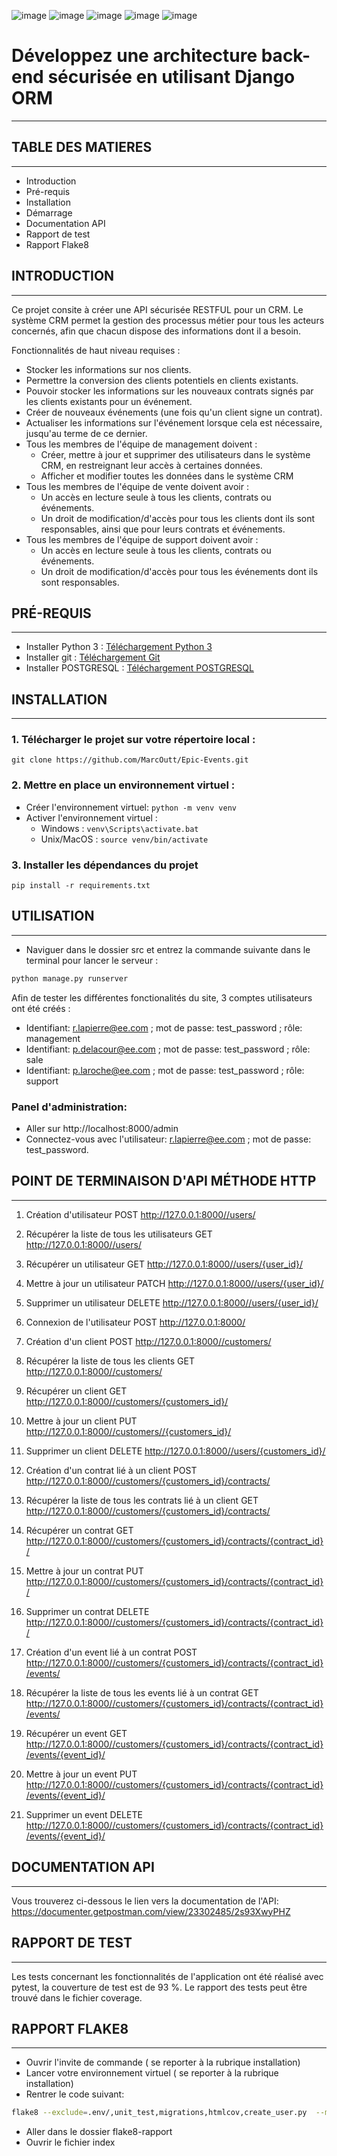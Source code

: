 ![image](https://github.com/MarcOutt/OC_p10/assets/112987151/2a0b87b9-46d3-4135-a890-e8b52cd4c8ee)
![image](https://github.com/MarcOutt/OC_p10/assets/112987151/ddc0679e-fabc-4655-804b-351da4c3433c)
![image](https://github.com/MarcOutt/OC_p10/assets/112987151/7f67349d-b8ef-4f92-a400-5c839b150ff1)
![image](https://github.com/MarcOutt/OC_p10/assets/112987151/f0c03fa1-66b8-4dc6-b701-d85aabf8331d)
![image](https://github.com/MarcOutt/OC_p12/assets/112987151/c4f736d8-40a8-460f-a86f-886034772ce4)


# Développez une architecture back-end sécurisée en utilisant Django ORM
-------------------------------------------------------------------


## TABLE DES MATIERES
---------------------

* Introduction
* Pré-requis
* Installation
* Démarrage
* Documentation API
* Rapport de test
* Rapport Flake8


## INTRODUCTION
----------------

Ce projet consite à créer une API sécurisée RESTFUL pour un CRM.
Le système CRM permet la gestion des processus métier pour tous les acteurs concernés, afin que chacun dispose des informations dont il a besoin.


Fonctionnalités de haut niveau requises :
* Stocker les informations sur nos clients.
* Permettre la conversion des clients potentiels en clients existants.
* Pouvoir stocker les informations sur les nouveaux contrats signés par les clients existants pour un événement.
* Créer de nouveaux événements (une fois qu'un client signe un contrat).
* Actualiser les informations sur l'événement lorsque cela est nécessaire, jusqu'au terme de ce dernier.
* Tous les membres de l'équipe de management doivent : 
   * Créer, mettre à jour et supprimer des utilisateurs dans le système CRM, en restreignant leur accès à certaines données.
   * Afficher et modifier toutes les données dans le système CRM
* Tous les membres de l'équipe de vente doivent avoir :
    * Un accès en lecture seule à tous les clients, contrats ou événements.
    * Un droit de modification/d'accès pour tous les clients dont ils sont responsables, ainsi que pour leurs contrats et événements.
* Tous les membres de l'équipe de support doivent avoir :
    * Un accès en lecture seule à tous les clients, contrats ou événements.
    * Un droit de modification/d'accès pour tous les événements dont ils sont responsables.


## PRÉ-REQUIS
-------------

* Installer Python 3 : [Téléchargement Python 3](https://www.python.org/downloads/)
* Installer git : [Téléchargement Git](https://git-scm.com/book/fr/v2/D%C3%A9marrage-rapide-Installation-de-Git)
* Installer POSTGRESQL : [Téléchargement POSTGRESQL](https://www.postgresql.org/download/)


## INSTALLATION
------------------

### 1. Télécharger le projet sur votre répertoire local : 
```
git clone https://github.com/MarcOutt/Epic-Events.git
```
### 2. Mettre en place un environnement virtuel :
* Créer l'environnement virtuel: `python -m venv venv`
* Activer l'environnement virtuel :
    * Windows : `venv\Scripts\activate.bat`
    * Unix/MacOS : `source venv/bin/activate`
    
### 3. Installer les dépendances du projet
```
pip install -r requirements.txt
```


## UTILISATION
--------------

* Naviguer dans le dossier src et entrez la commande suivante dans le terminal pour lancer le serveur :

```bash
python manage.py runserver
```

Afin de tester les différentes fonctionalités du site, 3 comptes utilisateurs ont été créés : 
* Identifiant: r.lapierre@ee.com ; mot de passe: test_password ; rôle: management  
* Identifiant: p.delacour@ee.com ; mot de passe: test_password ; rôle: sale  
* Identifiant: p.laroche@ee.com ; mot de passe: test_password ; rôle: support  

### Panel d'administration:
* Aller sur http://localhost:8000/admin
* Connectez-vous avec l'utilisateur: r.lapierre@ee.com ; mot de passe: test_password.


## POINT DE TERMINAISON D'API  MÉTHODE HTTP 
-------------------------------------------

1. Création d'utilisateur POST http://127.0.0.1:8000//users/
2. Récupérer la liste de tous les utilisateurs GET http://127.0.0.1:8000//users/
3. Récupérer un utilisateur GET http://127.0.0.1:8000//users/{user_id}/
4. Mettre à jour un utilisateur PATCH http://127.0.0.1:8000//users/{user_id}/
5. Supprimer un utilisateur DELETE http://127.0.0.1:8000//users/{user_id}/
6. Connexion de l'utilisateur POST http://127.0.0.1:8000/

7. Création d'un client POST http://127.0.0.1:8000//customers/
8. Récupérer la liste de tous les clients GET http://127.0.0.1:8000//customers/
9. Récupérer un client GET http://127.0.0.1:8000//customers/{customers_id}/
10. Mettre à jour un client PUT http://127.0.0.1:8000//customers//{customers_id}/
11. Supprimer un client DELETE http://127.0.0.1:8000//users/{customers_id}/

12. Création d'un contrat lié à un client POST http://127.0.0.1:8000//customers/{customers_id}/contracts/
13. Récupérer la liste de tous les contrats lié à un client GET http://127.0.0.1:8000//customers/{customers_id}/contracts/
14. Récupérer un contrat GET http://127.0.0.1:8000//customers/{customers_id}/contracts/{contract_id}/
15. Mettre à jour un contrat PUT http://127.0.0.1:8000//customers/{customers_id}/contracts/{contract_id}/
16. Supprimer un contrat DELETE http://127.0.0.1:8000//customers/{customers_id}/contracts/{contract_id}/

17. Création d'un event lié à un contrat POST http://127.0.0.1:8000//customers/{customers_id}/contracts/{contract_id}/events/
18. Récupérer la liste de tous les events lié à un contrat GET http://127.0.0.1:8000//customers/{customers_id}/contracts/{contract_id}/events/
19. Récupérer un event GET http://127.0.0.1:8000//customers/{customers_id}/contracts/{contract_id}/events/{event_id}/
20. Mettre à jour un event PUT http://127.0.0.1:8000//customers/{customers_id}/contracts/{contract_id}/events/{event_id}/
21. Supprimer un event DELETE http://127.0.0.1:8000//customers/{customers_id}/contracts/{contract_id}/events/{event_id}/


## DOCUMENTATION API
---------------------

Vous trouverez ci-dessous le lien vers la documentation de l'API:
https://documenter.getpostman.com/view/23302485/2s93XwyPHZ


## RAPPORT DE TEST
-------------------

Les tests concernant les fonctionnalités de l'application ont été réalisé avec pytest, la couverture de test est de 93 %.
Le rapport des tests peut être trouvé dans le fichier coverage.


## RAPPORT FLAKE8
-------------------

* Ouvrir l'invite de commande ( se reporter à la rubrique installation)
* Lancer votre environnement virtuel ( se reporter à la rubrique installation)
* Rentrer le code suivant:

```bash
flake8 --exclude=.env/,unit_test,migrations,htmlcov,create_user.py  --max-line-length=119 --format=html --htmldir=flake8-rapport
``` 

* Aller dans le dossier flake8-rapport
* Ouvrir le fichier index
